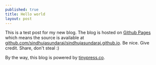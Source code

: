 ```yaml
---
published: true
title: Hello world
layout: post
---
```

This is a test post for my new blog. The blog is hosted on [Github Pages](http://pages.github.com/) which means the source is available at [github.com/sindhujasundaraj/sindhujasundaraj.github.io](http://github.com/sindhujasundaraj/sindhujasundaraj.github.io). Be nice. Give credit. Share, don't steal :)

By the way, this blog is powered by [tinypress.co](https://tinypress.co).